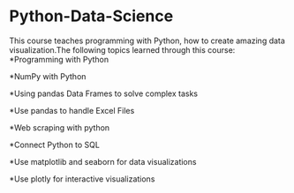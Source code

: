 # Python-Data-Science
This course teaches programming with Python, how to create amazing data visualization.The following topics learned through this course:
*Programming with Python

*NumPy with Python

*Using pandas Data Frames to solve complex tasks

*Use pandas to handle Excel Files

*Web scraping with python

*Connect Python to SQL

*Use matplotlib and seaborn for data visualizations

*Use plotly for interactive visualizations

